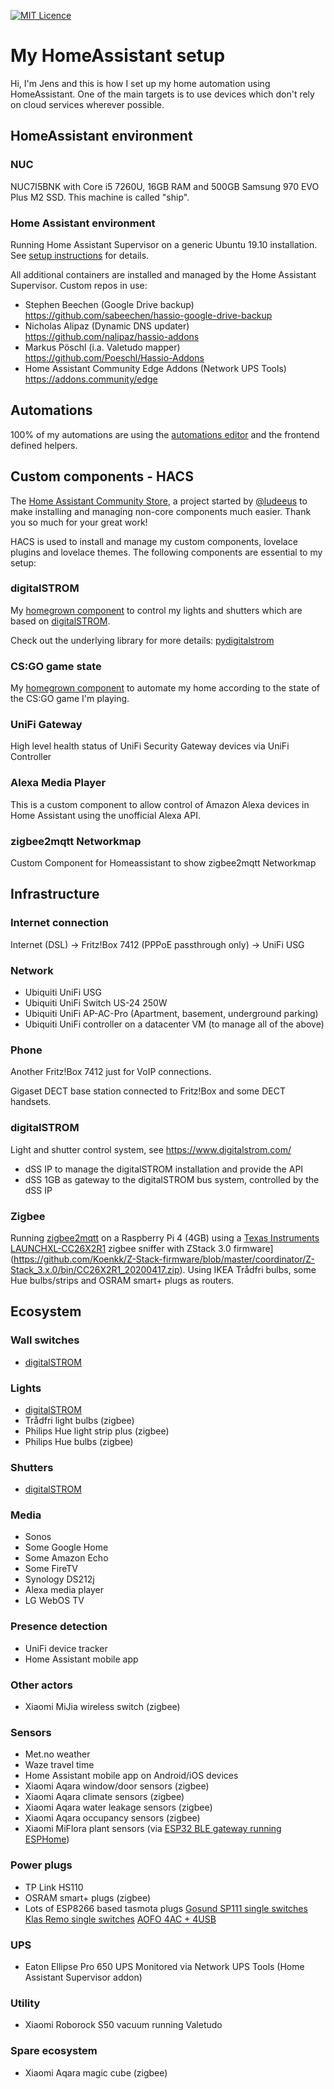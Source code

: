 [![MIT Licence](https://badges.frapsoft.com/os/mit/mit.svg?v=103)](https://opensource.org/licenses/mit-license.php)

# My HomeAssistant setup

Hi, I'm Jens and this is how I set up my home automation using HomeAssistant.
One of the main targets is to use devices which don't rely on cloud services wherever possible.

## HomeAssistant environment

### NUC

NUC7I5BNK with Core i5 7260U, 16GB RAM and 500GB Samsung 970 EVO Plus M2 SSD.
This machine is called "ship".

### Home Assistant environment

Running Home Assistant Supervisor on a generic Ubuntu 19.10 installation.
See [setup instructions](https://www.home-assistant.io/hassio/installation/#alternative-install-home-assistant-supervised-on-a-generic-linux-host) for details.

All additional containers are installed and managed by the Home Assistant Supervisor.
Custom repos in use:
* Stephen Beechen (Google Drive backup)
  https://github.com/sabeechen/hassio-google-drive-backup
* Nicholas Alipaz (Dynamic DNS updater)
  https://github.com/nalipaz/hassio-addons
* Markus Pöschl (i.a. Valetudo mapper)
  https://github.com/Poeschl/Hassio-Addons
* Home Assistant Community Edge Addons (Network UPS Tools)
  https://addons.community/edge

## Automations

100% of my automations are using the [automations editor](automations.yaml) and the frontend defined helpers.

## Custom components - HACS

The [Home Assistant Community Store](https://hacs.xyz/), a project started by [@ludeeus](https://twitter.com/ludeeus) to make installing and managing non-core components much easier. Thank you so much for your great work!

HACS is used to install and manage my custom components, lovelace plugins and lovelace themes.
The following components are essential to my setup:

### digitalSTROM

My [homegrown component](https://github.com/lociii/homeassistant-digitalstrom) to control my lights and shutters which are based on [digitalSTROM](https://www.digitalstrom.com/).

Check out the underlying library for more details: [pydigitalstrom](https://github.com/lociii/pydigitalstrom)

### CS:GO game state

My [homegrown component](https://github.com/lociii/homeassistant-csgo) to automate my home according to the state of the CS:GO game I'm playing.

### UniFi Gateway

High level health status of UniFi Security Gateway devices via UniFi Controller

### Alexa Media Player

This is a custom component to allow control of Amazon Alexa devices in Home Assistant using the unofficial Alexa API.

### zigbee2mqtt Networkmap

Custom Component for Homeassistant to show zigbee2mqtt Networkmap

## Infrastructure

### Internet connection

Internet (DSL) -> Fritz!Box 7412 (PPPoE passthrough only) -> UniFi USG

### Network

* Ubiquiti UniFi USG
* Ubiquiti UniFi Switch US-24 250W
* Ubiquiti UniFi AP-AC-Pro (Apartment, basement, underground parking)
* Ubiquiti UniFi controller on a datacenter VM (to manage all of the above)

### Phone

Another Fritz!Box 7412 just for VoIP connections.

Gigaset DECT base station connected to Fritz!Box and some DECT handsets.

### digitalSTROM

Light and shutter control system, see https://www.digitalstrom.com/

* dSS IP to manage the digitalSTROM installation and provide the API
* dSS 1GB as gateway to the digitalSTROM bus system, controlled by the dSS IP

### Zigbee

Running [zigbee2mqtt](https://github.com/Koenkk/zigbee2mqtt) on a Raspberry Pi 4 (4GB) using a [Texas Instruments LAUNCHXL-CC26X2R1](http://www.ti.com/tool/LAUNCHXL-CC26X2R1) zigbee sniffer with ZStack 3.0 firmware](https://github.com/Koenkk/Z-Stack-firmware/blob/master/coordinator/Z-Stack_3.x.0/bin/CC26X2R1_20200417.zip).
Using IKEA Trådfri bulbs, some Hue bulbs/strips and OSRAM smart+ plugs as routers.

## Ecosystem

### Wall switches

* [digitalSTROM](https://productinfo.digitalstrom.com/4290046000904/)

### Lights

* [digitalSTROM](https://productinfo.digitalstrom.com/4290046000010/)
* Trådfri light bulbs (zigbee)
* Philips Hue light strip plus (zigbee)
* Philips Hue bulbs (zigbee) 

### Shutters

* [digitalSTROM](https://productinfo.digitalstrom.com/4290046000607/)

### Media

* Sonos
* Some Google Home
* Some Amazon Echo
* Some FireTV
* Synology DS212j
* Alexa media player
* LG WebOS TV

### Presence detection

* UniFi device tracker
* Home Assistant mobile app

### Other actors

* Xiaomi MiJia wireless switch (zigbee)

### Sensors

* Met.no weather
* Waze travel time
* Home Assistant mobile app on Android/iOS devices
* Xiaomi Aqara window/door sensors (zigbee)
* Xiaomi Aqara climate sensors (zigbee)
* Xiaomi Aqara water leakage sensors (zigbee)
* Xiaomi Aqara occupancy sensors (zigbee)
* Xiaomi MiFlora plant sensors (via [ESP32 BLE gateway running ESPHome](https://esphome.io/components/sensor/xiaomi_miflora.html))

### Power plugs

* TP Link HS110
* OSRAM smart+ plugs (zigbee)
* Lots of ESP8266 based tasmota plugs
  [Gosund SP111 single switches](https://templates.blakadder.com/gosund_SP111.html)
  [Klas Remo single switches](https://templates.blakadder.com/SWA11.html)
  [AOFO 4AC + 4USB](https://templates.blakadder.com/aofo_4AC4USB.html)

### UPS

* Eaton Ellipse Pro 650 UPS
  Monitored via Network UPS Tools (Home Assistant Supervisor addon)

### Utility

* Xiaomi Roborock S50 vacuum running Valetudo

### Spare ecosystem

* Xiaomi Aqara magic cube (zigbee)
